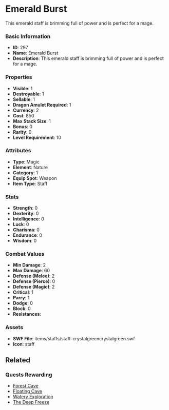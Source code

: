 # Emerald Burst

This emerald staff is brimming full of power and is perfect for a mage.

### Basic Information

- **ID**: 297
- **Name**: Emerald Burst
- **Description**: This emerald staff is brimming full of power and is perfect for a mage.

### Properties

- **Visible**: 1
- **Destroyable**: 1
- **Sellable**: 1
- **Dragon Amulet Required**: 1
- **Currency**: 2
- **Cost**: 850
- **Max Stack Size**: 1
- **Bonus**: 0
- **Rarity**: 0
- **Level Requirement**: 10

### Attributes

- **Type**: Magic
- **Element**: Nature
- **Category**: 1
- **Equip Spot**: Weapon
- **Item Type**: Staff

### Stats

- **Strength**: 0
- **Dexterity**: 0
- **Intelligence**: 0
- **Luck**: 0
- **Charisma**: 0
- **Endurance**: 0
- **Wisdom**: 0

### Combat Values

- **Min Damage**: 2
- **Max Damage**: 60
- **Defense (Melee)**: 2
- **Defense (Pierce)**: 0
- **Defense (Magic)**: 2
- **Critical**: 1
- **Parry**: 1
- **Dodge**: 0
- **Block**: 0
- **Resistances**: 

### Assets

- **SWF File**: items/staffs/staff-crystalgreencrystalgreen.swf
- **Icon**: staff

## Related

### Quests Rewarding

- [Forest Cave](../quests/19-forest-cave.md)
- [Floating Cave](../quests/22-floating-cave.md)
- [Watery Exploration](../quests/24-watery-exploration.md)
- [The Deep Freeze](../quests/27-the-deep-freeze.md)

